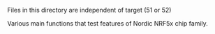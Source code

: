 Files in this directory are independent of target (51 or 52)

Various main functions that test features of Nordic NRF5x chip family.